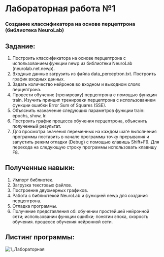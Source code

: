 # Лабораторная работа №1
### Создание классификатора на основе перцептрона (библиотека NeuroLab)
## Задание:
1.	Построить классификатора на основе перцептрона с использованием функции newp из библиотеки NeuroLab (neurolab.net.newp).
2.	Входные данные загрузить из файла data_perceptron.txt.
Построить график входных данных.
3.	Задать количество нейронов во входном и выходном слоях перцептрона.
4.	Провести обучение (тренировку) перцептрона с помощью функции train. Изучить принцип тренировки перцептрона с использованием функции ошибки Error Sum of Squares (SSE).
5.	Объяснить назначение следующих параметров функции train:
epochs, show, lr.
6.	Построить график процесса обучения перцептрона, объяснить полученный результат.
7.	Для просмотра значения переменных на каждом шаге выполнения программы поставить в начале программы точку прерывания и запустить режим отладки (Debug) с помощью клавишь Shift+F9. Для перехода на следующую строку программы использовать клавишу F8.

## Полученные навыки:
1.	Импорт библиотек.
2.	Загрузка текстовых файлов.
3.	Построение двухмерных графиков.
4.	Работа с библиотекой NeuroLab и функцией newp для создания перцептрона.
5.	Отладка программы.
6.	Получение представления об:
   обучении простейшей нейронной сети;
   использовании функции ошибки;
   понятии эпоха, скорость обучения.
   процессе обучения нейронной сети.
## Листинг программы:
![1_Лабораторная](https://github.com/user-attachments/assets/6d6a2775-d3c2-401d-8309-62784b0bbabe)
